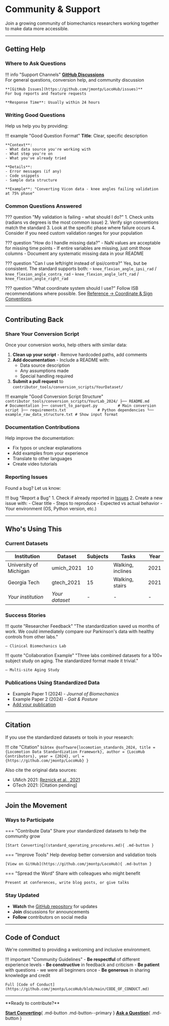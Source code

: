# Community & Support

Join a growing community of biomechanics researchers working together to make data more accessible.

---

## Getting Help

### Where to Ask Questions

!!! info "Support Channels"
    **[GitHub Discussions](https://github.com/jmontp/LocoHub/discussions)**  
    For general questions, conversion help, and community discussion
    
    **[GitHub Issues](https://github.com/jmontp/LocoHub/issues)**  
    For bug reports and feature requests
    
    **Response Time**: Usually within 24 hours

### Writing Good Questions

Help us help you by providing:

!!! example "Good Question Format"
    **Title**: Clear, specific description
    
    **Context**:
    - What data source you're working with
    - What step you're on
    - What you've already tried
    
    **Details**:
    - Error messages (if any)
    - Code snippets
    - Sample data structure
    
    **Example**: "Converting Vicon data - knee angles failing validation at 75% phase"

### Common Questions Answered

??? question "My validation is failing - what should I do?"
    1. Check units (radians vs degrees is the most common issue)
    2. Verify sign conventions match the standard
    3. Look at the specific phase where failure occurs
    4. Consider if you need custom validation ranges for your population

??? question "How do I handle missing data?"
    - NaN values are acceptable for missing time points
    - If entire variables are missing, just omit those columns
    - Document any systematic missing data in your README

??? question "Can I use left/right instead of ipsi/contra?"
    Yes, but be consistent. The standard supports both:
    - `knee_flexion_angle_ipsi_rad` / `knee_flexion_angle_contra_rad`
    - `knee_flexion_angle_left_rad` / `knee_flexion_angle_right_rad`

??? question "What coordinate system should I use?"
    Follow ISB recommendations where possible. See [Reference → Coordinate & Sign Conventions](../reference/index.md#coordinate-sign-conventions).

---

## Contributing Back

### Share Your Conversion Script

Once your conversion works, help others with similar data:

1. **Clean up your script** - Remove hardcoded paths, add comments
2. **Add documentation** - Include a README with:
   - Data source description
   - Any assumptions made
   - Special handling required
3. **Submit a pull request** to `contributor_tools/conversion_scripts/YourDataset/`

!!! example "Good Conversion Script Structure"
    ```
    contributor_tools/conversion_scripts/YourLab_2024/
    ├── README.md                     # Documentation
    ├── convert_to_parquet.py         # Main conversion script
    ├── requirements.txt              # Python dependencies
    └── example_raw_data_structure.txt # Show input format
    ```

### Documentation Contributions

Help improve the documentation:
- Fix typos or unclear explanations
- Add examples from your experience
- Translate to other languages
- Create video tutorials

### Reporting Issues

Found a bug? Let us know:

!!! bug "Report a Bug"
    1. Check if already reported in [Issues](https://github.com/jmontp/LocoHub/issues)
    2. Create a new issue with:
       - Clear title
       - Steps to reproduce
       - Expected vs actual behavior
       - Your environment (OS, Python version, etc.)

---

## Who's Using This

### Current Datasets

| Institution | Dataset | Subjects | Tasks | Year |
|------------|---------|----------|-------|------|
| University of Michigan | umich_2021 | 10 | Walking, inclines | 2021 |
| Georgia Tech | gtech_2021 | 15 | Walking, stairs | 2021 |
| *Your institution* | *Your dataset* | - | - | - |

### Success Stories

!!! quote "Researcher Feedback"
    "The standardization saved us months of work. We could immediately compare our Parkinson's data with healthy controls from other labs."
    
    — Clinical Biomechanics Lab

!!! quote "Collaboration Example"
    "Three labs combined datasets for a 100+ subject study on aging. The standardized format made it trivial."
    
    — Multi-site Aging Study

### Publications Using Standardized Data

- Example Paper 1 (2024) - *Journal of Biomechanics*
- Example Paper 2 (2024) - *Gait & Posture*
- [Add your publication](https://github.com/jmontp/LocoHub/discussions)

---

## Citation

If you use the standardized datasets or tools in your research:

!!! cite "Citation"
    ```bibtex
    @software{locomotion_standards_2024,
      title = {Locomotion Data Standardization Framework},
      author = {LocoHub Contributors},
      year = {2024},
      url = {https://github.com/jmontp/LocoHub}
    }
    ```

Also cite the original data sources:
- UMich 2021: [Reznick et al., 2021](https://doi.org/10.1038/s41597-021-01057-9)
- GTech 2021: [Citation pending]

---

## Join the Movement

### Ways to Participate

=== "Contribute Data"
    Share your standardized datasets to help the community grow
    
    [Start Converting](standard_operating_procedures.md){ .md-button }

=== "Improve Tools"
    Help develop better conversion and validation tools
    
    [View on GitHub](https://github.com/jmontp/LocoHub){ .md-button }

=== "Spread the Word"
    Share with colleagues who might benefit
    
    Present at conferences, write blog posts, or give talks

### Stay Updated

- **Watch** the [GitHub repository](https://github.com/jmontp/LocoHub) for updates
- **Join** discussions for announcements
- **Follow** contributors on social media

---

## Code of Conduct

We're committed to providing a welcoming and inclusive environment.

!!! important "Community Guidelines"
    - **Be respectful** of different experience levels
    - **Be constructive** in feedback and criticism
    - **Be patient** with questions - we were all beginners once
    - **Be generous** in sharing knowledge and credit
    
    Full [Code of Conduct](https://github.com/jmontp/LocoHub/blob/main/CODE_OF_CONDUCT.md)

---

<div class="next-steps" markdown>
**Ready to contribute?**

[**Start Converting**](standard_operating_procedures.md){ .md-button .md-button--primary }
[**Ask a Question**](https://github.com/jmontp/LocoHub/discussions){ .md-button }
</div>
